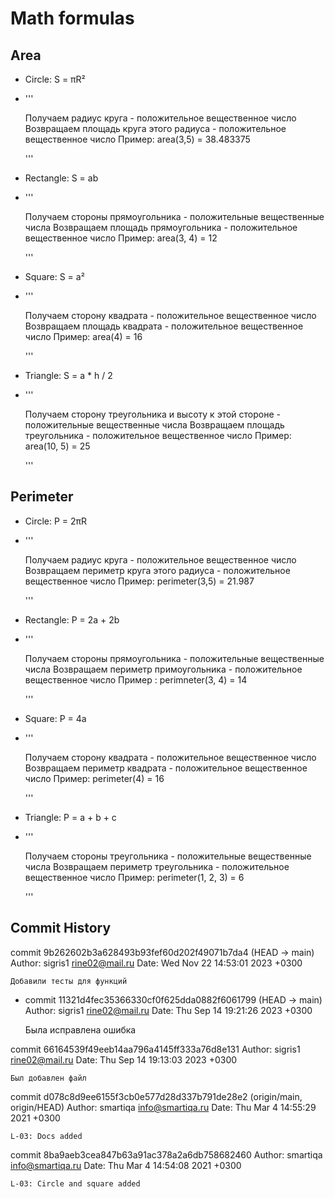 # Math formulas
## Area
- Circle: S = πR²
- '''

  Получаем радиус круга - положительное вещественное число
  Возвращаем площадь круга этого радиуса - положительное вещественное число
  Пример: area(3,5) = 38.483375

  '''
- Rectangle: S = ab
- '''

  Получаем стороны прямоугольника - положительные вещественные числа
  Возвращаем площадь прямоугольника - положительное вещественное число
  Пример: area(3, 4) = 12

  '''
- Square: S = a²
- '''

  Получаем сторону квадрата - положительное вещественное число
  Возвращаем площадь квадрата - положительное вещественное число
  Пример: area(4) = 16

  '''
- Triangle: S = a * h / 2
- '''

  Получаем сторону треугольника и высоту к этой стороне - положительные вещественные числа
  Возвращаем площадь треугольника - положительное вещественное число
  Пример: area(10, 5) = 25

  '''

## Perimeter
- Circle: P = 2πR
- '''

  Получаем радиус круга - положительное вещественное число
  Возвращаем периметр круга этого радиуса - положительное вещественное число
  Пример: perimeter(3,5) = 21.987

  '''
- Rectangle: P = 2a + 2b
- '''

  Получаем стороны прямоугольника - положительные вещественные числа
  Возвращаем периметр примоугольника - положительное вещественное число
  Пример : perimneter(3, 4) = 14

  '''
- Square: P = 4a
- '''

  Получаем сторону квадрата - положительное вещественное число
  Возвращаем периметр квадрата - положительное вещественное число
  Пример: perimeter(4) = 16

  '''
- Triangle: P = a + b + c
- '''

  Получаем стороны треугольника - положительные вещественные числа
  Возвращаем периметр треугольника - положительное вещественное число
  Пример: perimeter(1, 2, 3) = 6

  '''
## Commit History
commit 9b262602b3a628493b93fef60d202f49071b7da4 (HEAD -> main)
Author: sigris1 <rine02@mail.ru>
Date:   Wed Nov 22 14:53:01 2023 +0300

    Добавили тесты для функций

- commit 11321d4fec35366330cf0f625dda0882f6061799 (HEAD -> main)
  Author: sigris1 <rine02@mail.ru>
  Date:   Thu Sep 14 19:21:26 2023 +0300

  Была исправлена ошибка

commit 66164539f49eeb14aa796a4145ff333a76d8e131
Author: sigris1 <rine02@mail.ru>
Date:   Thu Sep 14 19:13:03 2023 +0300

    Был добавлен файл

commit d078c8d9ee6155f3cb0e577d28d337b791de28e2 (origin/main, origin/HEAD)
Author: smartiqa <info@smartiqa.ru>
Date:   Thu Mar 4 14:55:29 2021 +0300

    L-03: Docs added

commit 8ba9aeb3cea847b63a91ac378a2a6db758682460
Author: smartiqa <info@smartiqa.ru>
Date:   Thu Mar 4 14:54:08 2021 +0300

    L-03: Circle and square added
